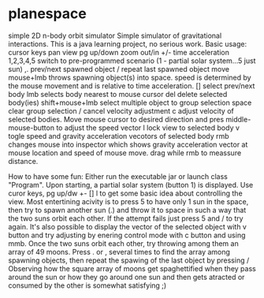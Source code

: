 # planespace
simple 2D n-body orbit simulator
Simple simulator of gravitational interactions. This is a java learning project, no serious work.
Basic usage:
cursor keys      pan view
pg up/down       zoom out/in
+/-              time acceleration
1,2,3,4,5        switch to pre-programmed scenario (1 - partial solar system...5 just sun)
,.               prev/next spawned object
/                repeat last spawned object
move mouse+lmb   throws spawning object(s) into space. speed is determined by the mouse movement and is relative to time acceleration.
[]               select prev/next body
lmb              selects body nearest to mouse cursor
del              delete selected body(ies)
shift+mouse+lmb  select multiple object to group selection
space            clear group selection / cancel velocity adjustment
c                adjust velocity of selected bodies. Move mouse cursor to desired direction and pres middle-mouse-button to adjust the speed vector
l                lock view to selected body
v                togle speed and gravity acceleration vecotors of selected body
rmb              changes mouse into inspector which shows gravity acceleration vector at mouse location and speed of mouse move. drag while rmb to meassure distance.

How to have some fun:
Either run the executable jar or launch class "Program".
Upon starting, a partial solar system (button 1) is displayed. Use curor keys, pg up/dw +- [] l to get some basic idea about controlling the view.
Most entertining acivity is to press 5 to have only 1 sun in the space, then try to spawn another sun (.) and throw it to space in such a way
that the two suns orbit each other. If the attempt fails just press 5 and / to try again. It's also possible to display the vector of the selected object with v button
and try adjusting by enering control mode with c button and using mmb. Once the two suns orbit each other, try throwing among them an array of 49 moons.
Press . or , several times to find the array among spawning objects, then repeat the spawing of the last object by pressing /
Observing how the square array of moons get spaghettified when they pass around the sun or how they go around one sun and then gets atracted or consumed by the other
is somewhat satisfying ;) 

